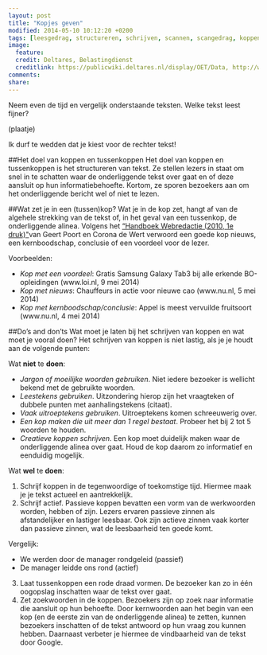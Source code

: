 ```yaml
---
layout: post
title: "Kopjes geven"
modified: 2014-05-10 10:12:20 +0200
tags: [leesgedrag, structureren, schrijven, scannen, scangedrag, koppen, tussenkoppen, webteksten, lezer, bezoeker, webgebruiker]
image:
  feature: 
  credit: Deltares, Belastingdienst
  creditlink: https://publicwiki.deltares.nl/display/OET/Data, http://www.belastingdienst.nl/wps/wcm/connect/bldcontentnl/belastingdienst/prive/woning/uw_hypotheek_of_lening/uw_hypotheek_of_lening
comments: 
share: 
---
```

Neem even de tijd en vergelijk onderstaande teksten. Welke tekst leest
fijner?

(plaatje)

Ik durf te wedden dat je kiest voor de rechter tekst!


##Het doel van koppen en tussenkoppen
Het doel van koppen en tussenkoppen is het structureren van tekst. Ze
stellen lezers in staat om snel in te schatten waar de onderliggende
tekst over gaat en of deze aansluit op hun informatiebehoefte. Kortom,
ze sporen bezoekers aan om het onderliggende bericht wel of niet te
lezen.


##Wat zet je in een (tussen)kop?
Wat je in de kop zet, hangt af van de algehele strekking van de tekst of, in het geval van een tussenkop, de onderliggende alinea. 
Volgens het <a href="http://www.bol.com/nl/p/handboek-webredactie/1001004009905814">
“Handboek Webredactie (2010, 1e druk)"</a>van Geert Poort en
Corona de Wert verwoord een goede kop nieuws, een kernboodschap,
conclusie of een voordeel voor de lezer.

Voorbeelden:
<ul>
	<li><i>Kop met een voordeel</i>: Gratis Samsung Galaxy Tab3 bij alle
	erkende BO-opleidingen (www.loi.nl, 9 mei 2014)
	<li><i>Kop met nieuws</i>: Chauffeurs in actie voor nieuwe cao (www.nu.nl, 5 mei 2014)
	<li><i>Kop met kernboodschap/conclusie</i>: Appel is meest vervuilde fruitsoort (www.nu.nl, 4 mei 2014)
</ul>

##Do’s and don’ts
Wat moet je laten bij het schrijven van koppen en wat moet je vooral doen?
Het schrijven van koppen is niet lastig, als je je houdt aan de volgende punten:

Wat **niet** te **doen**:
<ul>
<li><i>Jargon of moeilijke woorden gebruiken</i>. Niet iedere bezoeker is wellicht bekend met de gebruikte woorden. 
<li><i>Leestekens gebruiken</i>. Uitzondering hierop zijn het vraagteken of dubbele punten met aanhalingstekens (citaat).
<li><i>Vaak uitroeptekens gebruiken</i>. Uitroeptekens komen schreeuwerig over. 
<li><i>Een kop maken die uit meer dan 1 regel bestaat</i>. Probeer het bij 2 tot 5 woorden te houden. 
<li><i>Creatieve koppen schrijven</i>. Een kop moet duidelijk maken waar de onderliggende alinea over gaat. Houd de kop daarom zo informatief en eenduidig mogelijk. 
</ul>

Wat **wel** te **doen**:
1. Schrijf koppen in de tegenwoordige of toekomstige tijd. Hiermee maak je je tekst actueel en aantrekkelijk. 
2.	Schrijf actief. Passieve koppen bevatten een vorm van de werkwoorden worden, hebben of zijn. Lezers ervaren passieve zinnen als afstandelijker en lastiger leesbaar.  Ook zijn actieve zinnen vaak korter dan passieve zinnen, wat de leesbaarheid ten goede komt. 

Vergelijk: 
- We werden door de manager rondgeleid (passief)
- De manager leidde ons rond (actief)

3.	Laat tussenkoppen een rode draad vormen. De bezoeker kan zo in één oogopslag inschatten waar de tekst over gaat. 
4.	Zet zoekwoorden in de koppen. Bezoekers zijn op zoek naar informatie die aansluit op hun behoefte. Door kernwoorden aan het begin van een kop (en de eerste zin van de onderliggende alinea) te zetten, kunnen bezoekers inschatten of de tekst antwoord op hun vraag zou kunnen  hebben. Daarnaast verbeter je hiermee de vindbaarheid van de tekst door Google. 







